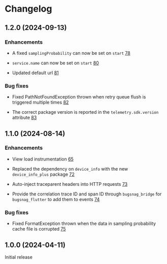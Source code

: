 Changelog
=========

## 1.2.0 (2024-09-13)

### Enhancements

* A fixed `samplingProbability` can now be set on `start` [78](https://github.com/bugsnag/bugsnag-flutter-performance/pull/78)

* `service.name` can now be set on `start` [80](https://github.com/bugsnag/bugsnag-flutter-performance/pull/80)

* Updated default url
  [81](https://github.com/bugsnag/bugsnag-flutter-performance/pull/81)

### Bug fixes

* Fixed PathNotFoundException thrown when retry queue flush is triggered multiple times [82](https://github.com/bugsnag/bugsnag-flutter-performance/pull/82)

* The correct package version is reported in the `telemetry.sdk.version` attribute [83](https://github.com/bugsnag/bugsnag-flutter-performance/pull/83)

## 1.1.0 (2024-08-14)

### Enhancements

* View load instrumentation
  [65](https://github.com/bugsnag/bugsnag-flutter-performance/pull/65)
  
* Replaced the dependency on `device_info` with the new `device_info_plus` package [72](https://github.com/bugsnag/bugsnag-flutter-performance/pull/72)
  
* Auto-inject traceparent headers into HTTP requests [73](https://github.com/bugsnag/bugsnag-flutter-performance/pull/73)

* Provide the correlation trace ID and span ID through `bugsnag_bridge` for `bugsnag_flutter` to add them to events [74](https://github.com/bugsnag/bugsnag-flutter-performance/pull/74)

### Bug fixes

* Fixed FormatException thrown when the data in sampling probability cache file is corrupted [75](https://github.com/bugsnag/bugsnag-flutter-performance/pull/75)

## 1.0.0 (2024-04-11)

Initial release
